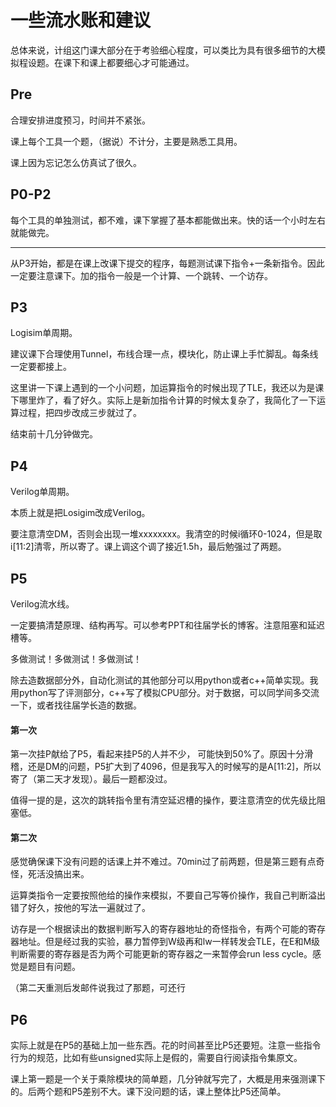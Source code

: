 # 一些流水账和建议

总体来说，计组这门课大部分在于考验细心程度，可以类比为具有很多细节的大模拟程设题。在课下和课上都要细心才可能通过。

## Pre

合理安排进度预习，时间并不紧张。

课上每个工具一个题，（据说）不计分，主要是熟悉工具用。

课上因为忘记怎么仿真试了很久。

## P0-P2

每个工具的单独测试，都不难，课下掌握了基本都能做出来。快的话一个小时左右就能做完。

-------------

从P3开始，都是在课上改课下提交的程序，每题测试课下指令+一条新指令。因此一定要注意课下。加的指令一般是一个计算、一个跳转、一个访存。

## P3

Logisim单周期。

建议课下合理使用Tunnel，布线合理一点，模块化，防止课上手忙脚乱。每条线一定要都接上。

这里讲一下课上遇到的一个小问题，加运算指令的时候出现了TLE，我还以为是课下哪里炸了，看了好久。实际上是新加指令计算的时候太复杂了，我简化了一下运算过程，把四步改成三步就过了。

结束前十几分钟做完。

## P4

Verilog单周期。

本质上就是把Losigim改成Verilog。

要注意清空DM，否则会出现一堆xxxxxxxx。我清空的时候i循环0-1024，但是取i[11:2]清零，所以寄了。课上调这个调了接近1.5h，最后勉强过了两题。

## P5

Verilog流水线。

一定要搞清楚原理、结构再写。可以参考PPT和往届学长的博客。注意阻塞和延迟槽等。

多做测试！多做测试！多做测试！

除去造数据部分外，自动化测试的其他部分可以用python或者c++简单实现。我用python写了评测部分，c++写了模拟CPU部分。对于数据，可以同学间多交流一下，或者找往届学长造的数据。

#### 第一次

第一次挂P献给了P5，看起来挂P5的人并不少， 可能快到50%了。原因十分滑稽，还是DM的问题，P5扩大到了4096，但是我写入的时候写的是A[11:2]，所以寄了（第二天才发现）。最后一题都没过。

值得一提的是，这次的跳转指令里有清空延迟槽的操作，要注意清空的优先级比阻塞低。

#### 第二次

感觉确保课下没有问题的话课上并不难过。70min过了前两题，但是第三题有点奇怪，死活没搞出来。

运算类指令一定要按照他给的操作来模拟，不要自己写等价操作，我自己判断溢出错了好久，按他的写法一遍就过了。

访存是一个根据读出的数据判断写入的寄存器地址的奇怪指令，有两个可能的寄存器地址。但是经过我的实验，暴力暂停到W级再和lw一样转发会TLE，在E和M级判断需要的寄存器是否为两个可能更新的寄存器之一来暂停会run less cycle。感觉是题目有问题。

（第二天重测后发邮件说我过了那题，可还行

## P6

实际上就是在P5的基础上加一些东西。花的时间甚至比P5还要短。注意一些指令行为的规范，比如有些unsigned实际上是假的，需要自行阅读指令集原文。

课上第一题是一个关于乘除模块的简单题，几分钟就写完了，大概是用来强测课下的。后两个题和P5差别不大。课下没问题的话，课上整体比P5还简单。